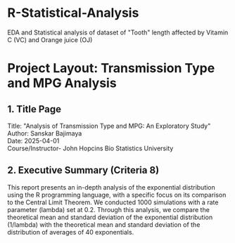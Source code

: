 # R-Statistical-Analysis
EDA and Statistical analysis of dataset of "Tooth" length affected by Vitamin C (VC) and Orange juice (OJ)

# Project Layout: Transmission Type and MPG Analysis
## 1. Title Page
Title: "Analysis of Transmission Type and MPG: An Exploratory Study" <br>
Author: Sanskar Bajimaya <br>
Date: 2025-04-01 <br>
Course/Instructor- John Hopcins Bio Statistics University <br>

## 2. Executive Summary (Criteria 8)
This report presents an in-depth analysis of the exponential distribution using the R programming language, with a specific focus on its comparison to the Central Limit Theorem. We conducted 1000 simulations with a rate parameter (lambda) set at 0.2. Through this analysis, we compare the theoretical mean and standard deviation of the exponential distribution (1/lambda) with the theoretical mean and standard deviation of the distribution of averages of 40 exponentials.
